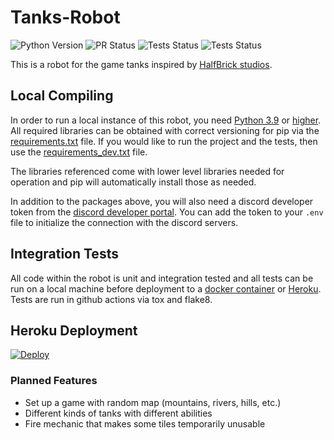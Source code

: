 # Tanks-Robot
![Python Version](https://img.shields.io/badge/Python_Version-3.9_|_3.10_|_3.11-informational?style=flat&logo=python&logoColor=white&color=11BB11)
![PR Status](https://img.shields.io/badge/PRs-Welcome-informational?style=flat&logo=git&logoColor=white&color=11BB11)
![Tests Status](https://github.com/legojoshua12/Tanks-Robot/actions/workflows/tests.yml/badge.svg)
![Tests Status](https://github.com/legojoshua12/Tanks-Robot/actions/workflows/lint.yml/badge.svg)

This is a robot for the game tanks inspired by [HalfBrick studios](https://www.halfbrick.com/).

## Local Compiling
In order to run a local instance of this robot, you need [Python 3.9](https://www.python.org/downloads/release/python-390/) or [higher](https://www.python.org/downloads/).
All required libraries can be obtained with correct versioning for pip via the [requirements.txt](requirements.txt) file. If you would like to run the project and the tests, then use the [requirements_dev.txt](requirements_dev.txt) file.

The libraries referenced come with lower level libraries needed for operation and pip will automatically install those as needed.

In addition to the packages above, you will also need a discord developer token from the [discord developer portal](https://discord.com/developers/applications).
You can add the token to your `.env` file to initialize the connection with the discord servers.

## Integration Tests
All code within the robot is unit and integration tested and all tests can be run on a local machine before deployment to a [docker container](https://www.docker.com/) or [Heroku](https://www.heroku.com/).
Tests are run in github actions via tox and flake8.

## Heroku Deployment

[![Deploy](https://www.herokucdn.com/deploy/button.png)](https://heroku.com/deploy)

### Planned Features
 - Set up a game with random map (mountains, rivers, hills, etc.)
 - Different kinds of tanks with different abilities
 - Fire mechanic that makes some tiles temporarily unusable